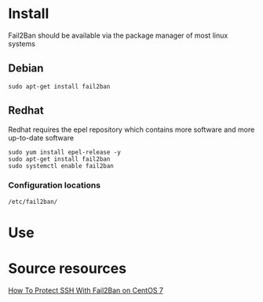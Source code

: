# Install

Fail2Ban should be available via the package manager of most linux systems

## Debian 
```shell
sudo apt-get install fail2ban
```

## Redhat
Redhat requires the epel repository which contains more software and more up-to-date software
```shell
sudo yum install epel-release -y
sudo apt-get install fail2ban
sudo systemctl enable fail2ban
```

### Configuration locations

```shell
/etc/fail2ban/
```

# Use

# Source resources

[How To Protect SSH With Fail2Ban on CentOS 7](https://www.digitalocean.com/community/tutorials/how-to-protect-ssh-with-fail2ban-on-centos-7)